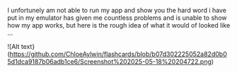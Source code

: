 I unfortunely am not able to run my app and show you the hard word i have put in my emulator has given me countless problems and is unable to show how my app works, but here is the rough idea of what it would of looked like ...

![Alt text}(https://github.com/ChloeAylwin/flashcards/blob/b07d302225052a82d0b05d1dca9187b06adb1ce6/Screenshot%202025-05-18%20204722.png)
